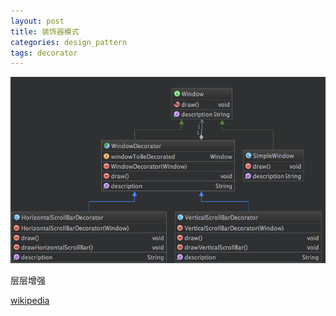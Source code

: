 ```yaml
---
layout: post
title: 装饰器模式
categories: design_pattern
tags: decorator
---
```


![装饰器](/images/design_pattern/decorator.png)

层层增强

[wikipedia](https://en.wikipedia.org/wiki/Decorator_pattern)
